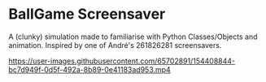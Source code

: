 # BallGame Screensaver

A (clunky) simulation made to familiarise with Python Classes/Objects and animation. Inspired by one of André's 261826281 screensavers.

https://user-images.githubusercontent.com/65702891/154408844-bc7d949f-0d5f-492a-8b89-0e41183ad953.mp4

